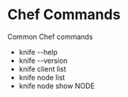 Chef Commands
=============================
Common Chef commands

- knife --help
- knife --version
- knife client list
- knife node list
- knife node show NODE
